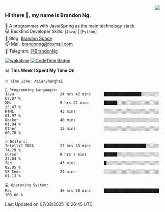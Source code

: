 <img  align="right" src="https://github-readme-stats-brandon0824.vercel.app/api/top-langs/?username=brandon0824&layout=compact">

### Hi there 👋, my name is Brandon Ng.

🌱 A programmer with Java/Spring as the main technology stack.  
💻 BackEnd Developer Skills: [`Java`] | [`Python`]  
📝 Blog: [Brandon Space](https://blog.brandonng.cc)  
📫 Mail: brandonng@foxmail.com  
📰 Telegram: [@BrandonNg](https://t.me/BrandonNg24)  

[![wakatime](https://wakatime.com/badge/user/940cafbf-f9d5-4b24-9a07-19bb072f52bb.svg)](https://wakatime.com/@940cafbf-f9d5-4b24-9a07-19bb072f52bb)
[![CodeTime Badge](https://shields.jannchie.com/endpoint?style=plastic&color=&url=https%3A%2F%2Fapi.codetime.dev%2Fv3%2Fusers%2Fshield%3Fuid%3D128%26minutes%3D10080)](https://codetime.dev)

<!--START_SECTION:waka-->
📊 **This Week I Spent My Time On** 

```text
🕑︎ Time Zone: Asia/Shanghai

💬 Programming Languages: 
Java                     24 hrs 42 mins      █████████████████░░░░░░░░   67.07 % 
XML                      9 hrs 22 mins       ██████░░░░░░░░░░░░░░░░░░░   25.47 % 
HTML                     43 mins             ░░░░░░░░░░░░░░░░░░░░░░░░░   01.97 % 
Docker                   40 mins             ░░░░░░░░░░░░░░░░░░░░░░░░░   01.84 % 
Other                    15 mins             ░░░░░░░░░░░░░░░░░░░░░░░░░   00.70 % 

🔥 Editors: 
IntelliJ IDEA            27 hrs 33 mins      ███████████████████░░░░░░   74.79 % 
Cursor                   8 hrs 7 mins        ██████░░░░░░░░░░░░░░░░░░░   22.04 % 
Zed                      45 mins             █░░░░░░░░░░░░░░░░░░░░░░░░   02.05 % 
VS Code                  24 mins             ░░░░░░░░░░░░░░░░░░░░░░░░░   01.13 % 

💻 Operating System: 
Mac                      36 hrs 50 mins      █████████████████████████   100.00 % 
```


 Last Updated on 07/08/2025 16:26:45 UTC
<!--END_SECTION:waka-->

